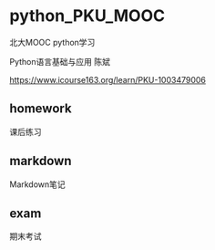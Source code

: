 ﻿# python_PKU_MOOC
北大MOOC python学习

Python语言基础与应用 陈斌

https://www.icourse163.org/learn/PKU-1003479006

## homework
课后练习

## markdown
Markdown笔记

## exam
期末考试
